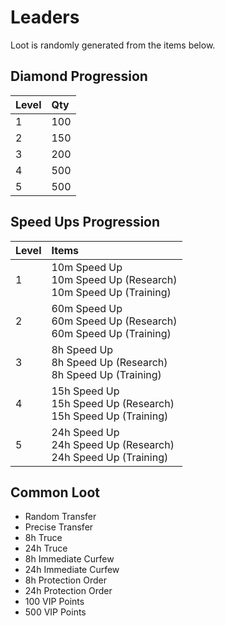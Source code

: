 <!-- TITLE: Expeditions -->

# Leaders
Loot is randomly generated from the items below.

## Diamond Progression

Level | Qty
:--- | :---
1 | 100
2 | 150
3 | 200
4 | 500
5 | 500

## Speed Ups Progression

Level | Items
:--- | :---
1 | 10m Speed Up<br>10m Speed Up (Research)<br>10m Speed Up (Training)
2 | 60m Speed Up<br>60m Speed Up (Research)<br>60m Speed Up (Training)
3 | 8h Speed Up<br>8h Speed Up (Research)<br>8h Speed Up (Training)
4 | 15h Speed Up<br>15h Speed Up (Research)<br>15h Speed Up (Training)
5 | 24h Speed Up<br>24h Speed Up (Research)<br>24h Speed Up (Training)

## Common Loot

* Random Transfer
* Precise Transfer
* 8h Truce
* 24h Truce
* 8h Immediate Curfew
* 24h Immediate Curfew
* 8h Protection Order
* 24h Protection Order
* 100 VIP Points
* 500 VIP Points

